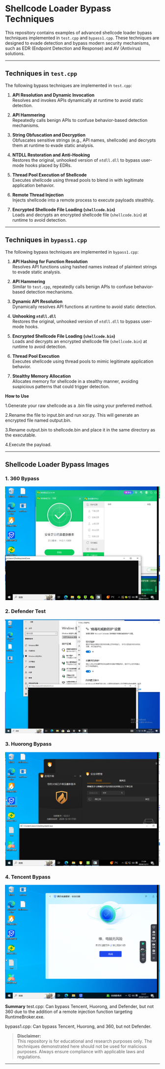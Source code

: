 # Shellcode Loader Bypass Techniques

This repository contains examples of advanced shellcode loader bypass techniques implemented in `test.cpp` and `bypass1.cpp`. These techniques are designed to evade detection and bypass modern security mechanisms, such as EDR (Endpoint Detection and Response) and AV (Antivirus) solutions.

---

## Techniques in `test.cpp`

The following bypass techniques are implemented in `test.cpp`:

1. **API Resolution and Dynamic Invocation**  
   Resolves and invokes APIs dynamically at runtime to avoid static detection.

2. **API Hammering**  
   Repeatedly calls benign APIs to confuse behavior-based detection mechanisms.

3. **String Obfuscation and Decryption**  
   Obfuscates sensitive strings (e.g., API names, shellcode) and decrypts them at runtime to evade static analysis.

4. **NTDLL Restoration and Anti-Hooking**  
   Restores the original, unhooked version of `ntdll.dll` to bypass user-mode hooks placed by EDRs.

5. **Thread Pool Execution of Shellcode**  
   Executes shellcode using thread pools to blend in with legitimate application behavior.

6. **Remote Thread Injection**  
   Injects shellcode into a remote process to execute payloads stealthily.

7. **Encrypted Shellcode File Loading (`shellcode.bin`)**  
   Loads and decrypts an encrypted shellcode file (`shellcode.bin`) at runtime to avoid detection.

---

## Techniques in `bypass1.cpp`

The following bypass techniques are implemented in `bypass1.cpp`:

1. **API Hashing for Function Resolution**  
   Resolves API functions using hashed names instead of plaintext strings to evade static analysis.

2. **API Hammering**  
   Similar to `test.cpp`, repeatedly calls benign APIs to confuse behavior-based detection mechanisms.

3. **Dynamic API Resolution**  
   Dynamically resolves API functions at runtime to avoid static detection.

4. **Unhooking `ntdll.dll`**  
   Restores the original, unhooked version of `ntdll.dll` to bypass user-mode hooks.

5. **Encrypted Shellcode File Loading (`shellcode.bin`)**  
   Loads and decrypts an encrypted shellcode file (`shellcode.bin`) at runtime to avoid detection.

6. **Thread Pool Execution**  
   Executes shellcode using thread pools to mimic legitimate application behavior.

7. **Stealthy Memory Allocation**  
   Allocates memory for shellcode in a stealthy manner, avoiding suspicious patterns that could trigger detection.

**How to Use**

   1.Generate your raw shellcode as a .bin file using your preferred method.  
   
   2.Rename the file to input.bin and run xor.py. This will generate an encrypted file named output.bin.  
   
   3.Rename output.bin to shellcode.bin and place it in the same directory as the executable.  
   
   4.Execute the payload.  


---
## Shellcode Loader Bypass Images  

### 1. 360 Bypass  
![360 Bypass](https://github.com/Answerr/shellcode_loader_bypass/blob/main/images/360_bypass1.png)  

### 2. Defender Test  
![Defender Test](https://github.com/Answerr/shellcode_loader_bypass/blob/main/images/Defender_test.png)  

### 3. Huorong Bypass  
![Huorong Bypass](https://github.com/Answerr/shellcode_loader_bypass/blob/main/images/huorong_bypass1.png)  

### 4. Tencent Bypass  
![Tencent Bypass](https://github.com/Answerr/shellcode_loader_bypass/blob/main/images/tencent_bypass1.png)

**Summary**
test.cpp: Can bypass Tencent, Huorong, and Defender, but not 360 due to the addition of a remote injection function targeting RuntimeBroker.exe.

bypass1.cpp: Can bypass Tencent, Huorong, and 360, but not Defender.

> **Disclaimer:**  
> This repository is for educational and research purposes only. The techniques demonstrated here should not be used for malicious purposes. Always ensure compliance with applicable laws and regulations.

---
